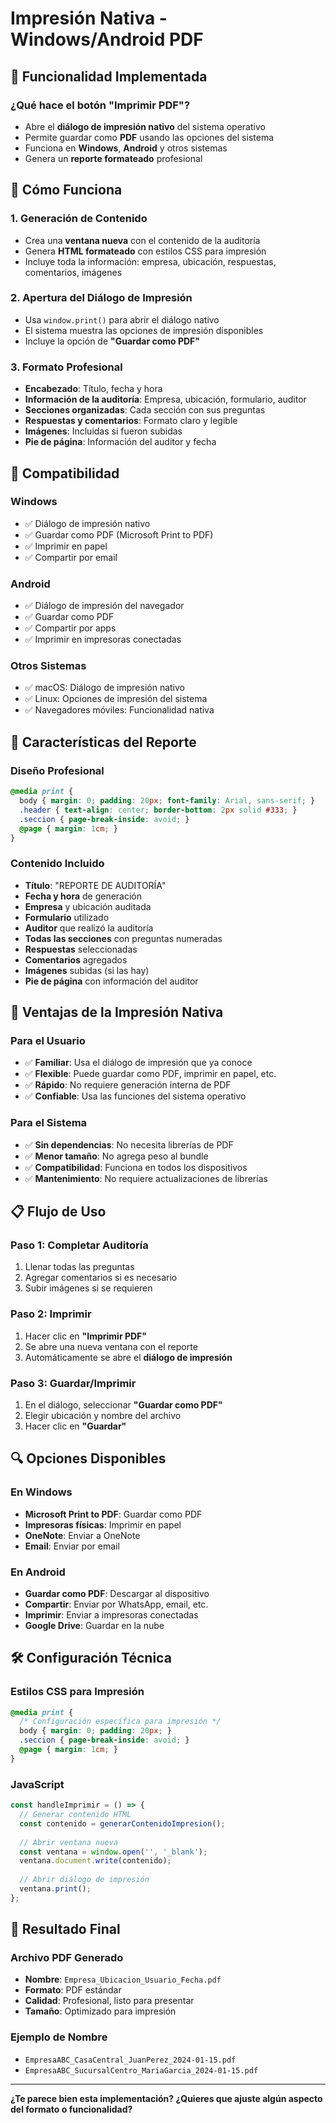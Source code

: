 # Impresión Nativa - Windows/Android PDF

## 🎯 **Funcionalidad Implementada**

### **¿Qué hace el botón "Imprimir PDF"?**
- Abre el **diálogo de impresión nativo** del sistema operativo
- Permite guardar como **PDF** usando las opciones del sistema
- Funciona en **Windows**, **Android** y otros sistemas
- Genera un **reporte formateado** profesional

## 🔧 **Cómo Funciona**

### **1. Generación de Contenido**
- Crea una **ventana nueva** con el contenido de la auditoría
- Genera **HTML formateado** con estilos CSS para impresión
- Incluye toda la información: empresa, ubicación, respuestas, comentarios, imágenes

### **2. Apertura del Diálogo de Impresión**
- Usa `window.print()` para abrir el diálogo nativo
- El sistema muestra las opciones de impresión disponibles
- Incluye la opción de **"Guardar como PDF"**

### **3. Formato Profesional**
- **Encabezado**: Título, fecha y hora
- **Información de la auditoría**: Empresa, ubicación, formulario, auditor
- **Secciones organizadas**: Cada sección con sus preguntas
- **Respuestas y comentarios**: Formato claro y legible
- **Imágenes**: Incluidas si fueron subidas
- **Pie de página**: Información del auditor y fecha

## 📱 **Compatibilidad**

### **Windows**
- ✅ Diálogo de impresión nativo
- ✅ Guardar como PDF (Microsoft Print to PDF)
- ✅ Imprimir en papel
- ✅ Compartir por email

### **Android**
- ✅ Diálogo de impresión del navegador
- ✅ Guardar como PDF
- ✅ Compartir por apps
- ✅ Imprimir en impresoras conectadas

### **Otros Sistemas**
- ✅ macOS: Diálogo de impresión nativo
- ✅ Linux: Opciones de impresión del sistema
- ✅ Navegadores móviles: Funcionalidad nativa

## 🎨 **Características del Reporte**

### **Diseño Profesional**
```css
@media print {
  body { margin: 0; padding: 20px; font-family: Arial, sans-serif; }
  .header { text-align: center; border-bottom: 2px solid #333; }
  .seccion { page-break-inside: avoid; }
  @page { margin: 1cm; }
}
```

### **Contenido Incluido**
- **Título**: "REPORTE DE AUDITORÍA"
- **Fecha y hora** de generación
- **Empresa** y ubicación auditada
- **Formulario** utilizado
- **Auditor** que realizó la auditoría
- **Todas las secciones** con preguntas numeradas
- **Respuestas** seleccionadas
- **Comentarios** agregados
- **Imágenes** subidas (si las hay)
- **Pie de página** con información del auditor

## 🚀 **Ventajas de la Impresión Nativa**

### **Para el Usuario**
- ✅ **Familiar**: Usa el diálogo de impresión que ya conoce
- ✅ **Flexible**: Puede guardar como PDF, imprimir en papel, etc.
- ✅ **Rápido**: No requiere generación interna de PDF
- ✅ **Confiable**: Usa las funciones del sistema operativo

### **Para el Sistema**
- ✅ **Sin dependencias**: No necesita librerías de PDF
- ✅ **Menor tamaño**: No agrega peso al bundle
- ✅ **Compatibilidad**: Funciona en todos los dispositivos
- ✅ **Mantenimiento**: No requiere actualizaciones de librerías

## 📋 **Flujo de Uso**

### **Paso 1: Completar Auditoría**
1. Llenar todas las preguntas
2. Agregar comentarios si es necesario
3. Subir imágenes si se requieren

### **Paso 2: Imprimir**
1. Hacer clic en **"Imprimir PDF"**
2. Se abre una nueva ventana con el reporte
3. Automáticamente se abre el **diálogo de impresión**

### **Paso 3: Guardar/Imprimir**
1. En el diálogo, seleccionar **"Guardar como PDF"**
2. Elegir ubicación y nombre del archivo
3. Hacer clic en **"Guardar"**

## 🔍 **Opciones Disponibles**

### **En Windows**
- **Microsoft Print to PDF**: Guardar como PDF
- **Impresoras físicas**: Imprimir en papel
- **OneNote**: Enviar a OneNote
- **Email**: Enviar por email

### **En Android**
- **Guardar como PDF**: Descargar al dispositivo
- **Compartir**: Enviar por WhatsApp, email, etc.
- **Imprimir**: Enviar a impresoras conectadas
- **Google Drive**: Guardar en la nube

## 🛠️ **Configuración Técnica**

### **Estilos CSS para Impresión**
```css
@media print {
  /* Configuración específica para impresión */
  body { margin: 0; padding: 20px; }
  .seccion { page-break-inside: avoid; }
  @page { margin: 1cm; }
}
```

### **JavaScript**
```javascript
const handleImprimir = () => {
  // Generar contenido HTML
  const contenido = generarContenidoImpresion();
  
  // Abrir ventana nueva
  const ventana = window.open('', '_blank');
  ventana.document.write(contenido);
  
  // Abrir diálogo de impresión
  ventana.print();
};
```

## 🎯 **Resultado Final**

### **Archivo PDF Generado**
- **Nombre**: `Empresa_Ubicacion_Usuario_Fecha.pdf`
- **Formato**: PDF estándar
- **Calidad**: Profesional, listo para presentar
- **Tamaño**: Optimizado para impresión

### **Ejemplo de Nombre**
- `EmpresaABC_CasaCentral_JuanPerez_2024-01-15.pdf`
- `EmpresaABC_SucursalCentro_MariaGarcia_2024-01-15.pdf`

---

**¿Te parece bien esta implementación? ¿Quieres que ajuste algún aspecto del formato o funcionalidad?** 